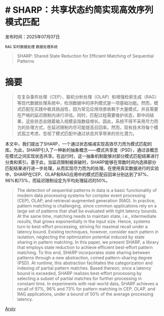 # # SHARP：共享状态约简实现高效序列模式匹配

发布时间：2025年07月07日

`RAG` `实时数据处理` `数据处理系统`

> SHARP: Shared State Reduction for Efficient Matching of Sequential Patterns

# 摘要

> 在复杂事件处理（CEP）、联机分析处理（OLAP）和增强检索生成（RAG）等现代数据处理系统中，检测数据中的序列模式是一项基础功能。然而，模式匹配在实践中极具挑战性，因为常见应用场景依赖于大量模式，并且需要在严格的延迟限制内进行评估。同时，匹配过程需要维护状态，即中间结果，这些状态会随着输入规模呈指数级增长。因此，系统不得不采用尽力而为的处理方式，在延迟限制内尽可能提高召回率。然而，现有技术将每个模式孤立考虑，忽视了模式匹配中通过状态共享带来的优化潜力。

本文中，我们提出了SHARP，一个通过状态缩减实现高效尽力而为模式匹配的库。为此，SHARP引入了一种新的抽象概念——模式共享度（PSD），通过该概念在模式之间实现状态共享。在运行时，这一抽象机制能够对部分模式匹配结果进行分类和索引。基于此，当延迟限制被突破时，SHARP能够在常数时间内选择部分匹配结果进行进一步处理，从而实现尽力而为的处理。在使用真实数据进行的实验中，SHARP在CEP、OLAP和RAG应用中的模式匹配召回率分别达到了97%、96%和73%，而延迟限制设定为平均处理延迟的50%。

> The detection of sequential patterns in data is a basic functionality of modern data processing systems for complex event processing (CEP), OLAP, and retrieval-augmented generation (RAG). In practice, pattern matching is challenging, since common applications rely on a large set of patterns that shall be evaluated with tight latency bounds. At the same time, matching needs to maintain state, i.e., intermediate results, that grows exponentially in the input size. Hence, systems turn to best-effort processing, striving for maximal recall under a latency bound. Existing techniques, however, consider each pattern in isolation, neglecting the optimization potential induced by state sharing in pattern matching.
  In this paper, we present SHARP, a library that employs state reduction to achieve efficient best-effort pattern matching. To this end, SHARP incorporates state sharing between patterns through a new abstraction, coined pattern-sharing degree (PSD). At runtime, this abstraction facilitates the categorization and indexing of partial pattern matches. Based thereon, once a latency bound is exceeded, SHARP realizes best-effort processing by selecting a subset of partial matches for further processing in constant time. In experiments with real-world data, SHARP achieves a recall of 97%, 96% and 73% for pattern matching in CEP, OLAP, and RAG applications, under a bound of 50% of the average processing latency.

[Arxiv](https://arxiv.org/abs/2507.04872)